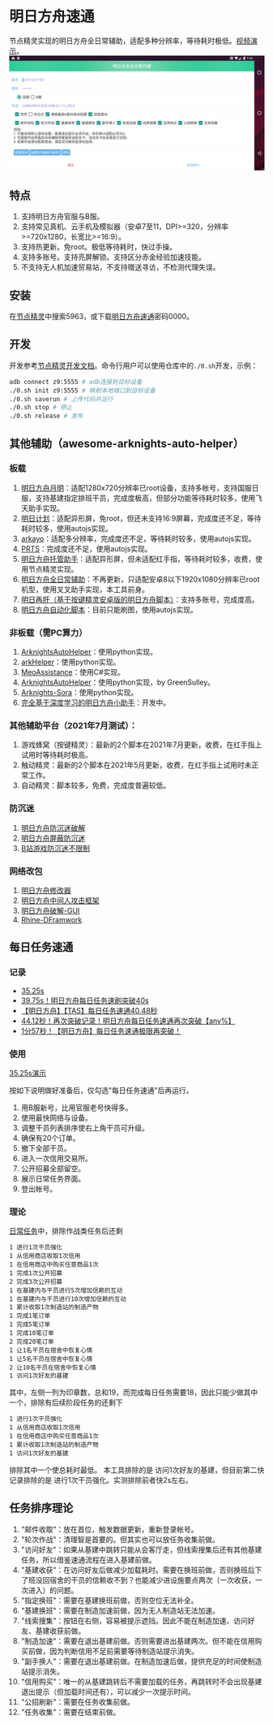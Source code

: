 # 明日方舟速通

节点精灵实现的明日方舟全日常辅助，适配多种分辨率，等待耗时极低。[视频演示](https://www.bilibili.com/video/BV1DL411t7n2)。
![](./flameshot.jpg)

## 特点

1. 支持明日方舟官服与B服。
1. 支持常见真机、云手机及模拟器（安卓7至11，DPI>=320，分辨率>=720x1280，长宽比>=16:9）。
1. 支持热更新。免root。极低等待耗时，快过手操。
1. 支持多账号。支持亮屏解锁。支持区分赤金经验加速技能。
1. 不支持无人机加速贸易站，不支持赠送寻访，不检测代理失误。

## 安装

在[节点精灵](http://card.nspirit.cn/getApk)中搜索5963，或下载[明日方舟速通](https://wwa.lanzoui.com/b010qimmf)密码0000。

## 开发

开发参考[节点精灵开发文档](http://www.nspirit.cn/api)。命令行用户可以使用仓库中的`./0.sh`开发，示例：

```bash
adb connect z9:5555 # adb连接到目标设备
./0.sh init z9:5555 # 映射本地端口到目标设备
./0.sh saverun # 上传代码并运行
./0.sh stop # 停止
./0.sh release # 发布
```

## 其他辅助（awesome-arknights-auto-helper）

### 板载

1. [明日方舟月明](https://www.aistool.com/)：适配1280x720分辨率已root设备，支持多帐号，支持国服日服，支持基建指定排班干员，完成度极高，但部分功能等待耗时较多，使用飞天助手实现。
1. [明日计划](https://space.bilibili.com/271091178/video)：适配异形屏，免root，但还未支持16:9屏幕，完成度还不足，等待耗时较多，使用autojs实现。
1. [arkayo](https://github.com/mslxl/arkayo)：适配多分辨率，完成度还不足，等待耗时较多，使用autojs实现。
1. [PRTS](https://github.com/AgainstEntropy/PRTS)：完成度还不足，使用autojs实现。
1. [明日方舟托管助手](https://www.bilibili.com/video/BV1kA41147HA)：适配异形屏，但未适配红手指，等待耗时较多，收费，使用节点精灵实现。
1. [明日方舟全日常辅助](https://github.com/tkkcc/arknights/tree/xxzhushou)：不再更新，只适配安卓8以下1920x1080分辨率已root机型，使用叉叉助手实现，本工具前身。
1. [明日再肝（基于按键精灵安卓版的明日方舟脚本）](https://github.com/Lancarus/a-mobile-anjian-script-for-arknight)：支持多账号，完成度高。
1. [明日方舟自动化脚本](https://github.com/Nick-Hopps/Arkknights_autoscript)：目前只能刷图，使用autojs实现。

### 非板载（需PC算力）

1. [ArknightsAutoHelper](https://github.com/ninthDevilHAUNSTER/ArknightsAutoHelper)：使用python实现。
1. [arkHelper](https://github.com/MangetsuC/arkHelper)：使用python实现。
1. [MeoAssistance](https://github.com/MistEO/MeoAssistance)：使用C#实现。
1. [ArknightsAutoHelper](https://github.com/GreenSulley/ArknightsAutoHelper)：使用python实现，by GreenSulley。
1. [Arknights-Sora](https://github.com/zsppp/Arknights-Sora)：使用python实现。
1. [完全基于深度学习的明日方舟小助手](https://github.com/leng-yue/ai-arkhelper)：开发中。

### 其他辅助平台（2021年7月测试）：

1. 游戏蜂窝（按键精灵）：最新的2个脚本在2021年7月更新，收费，在红手指上试用时等待耗时极高。
1. 触动精灵：最新的2个脚本在2021年5月更新，收费，在红手指上试用时未正常工作。
1. 自动精灵：脚本较多，免费，完成度普遍较低。

### 防沉迷

1. [明日方舟防沉迷破解](https://github.com/Tao0Lu/Arknights_Anti-addiction_Cheater)
1. [明日方舟屏蔽防沉迷](https://github.com/fhyuncai/Arknights-Anti-addiction)
1. [B站游戏防沉迷不限制](https://github.com/FuckAntiAddiction/BiligameAddictionNotLimited)

### 网络改包

1. [明日方舟修改器](https://github.com/GhostStar/Arknights-Armada)
1. [明日方舟中间人攻击框架](https://github.com/LXG-Shadow/Arknights-Dolos)
1. [明日方舟破解-GUI](https://github.com/Tao0Lu/Arknights-Cheater)
1. [Rhine-DFramwork](https://github.com/Rhine-Department-0xf/Rhine-DFramwork)

## 每日任务速通

### 记录

- [35.25s](https://www.bilibili.com/video/BV1eQ4y1C7Ch)
- [39.75s！明日方舟每日任务速刷突破40s](https://www.bilibili.com/video/BV1Ky4y1572P)
- [【明日方舟】【TAS】每日任务速通40.48秒](https://www.bilibili.com/video/BV1i44y1k7Nx)
- [44.12秒！再次突破记录！明日方舟每日任务速通再次突破【any%】](https://www.bilibili.com/video/BV1zh411i7ea)
- [1分57秒！【明日方舟】每日任务速通极限再突破！](https://www.bilibili.com/video/BV1P341167fe)


### 使用

[35.25s演示](https://www.bilibili.com/video/BV1eQ4y1C7Ch)

按如下说明做好准备后，仅勾选"每日任务速通"后再运行。
1. 用B服新号，比用官服老号快得多。
1. 使用最快网络与设备。
1. 调整干员列表排序使右上角干员可升级。
1. 确保有20个订单。
1. 撤下全部干员。
1. 进入一次信用交易所。
1. 公开招募全部留空。
1. 展示日常任务界面。
1. 登出帐号。

### 理论

[日常任务](http://prts.wiki/w/%E4%BB%BB%E5%8A%A1%E5%88%97%E8%A1%A8)中，排除作战类任务后还剩
```txt
1 进行1次干员强化
1 从信用商店收取1次信用
1 在信用商店中购买任意商品1次
1 完成1次公开招募
2 完成3次公开招募
1 在基建内与干员进行5次增加信赖的互动
1 在基建内与干员进行10次增加信赖的互动
1 累计收取1次制造站的制造产物
1 完成1笔订单
1 完成5笔订单
1 完成10笔订单
2 完成20笔订单
1 让1名干员在宿舍中恢复心情
1 让5名干员在宿舍中恢复心情
2 让10名干员在宿舍中恢复心情
1 访问1次好友的基建
```
其中，左侧一列为印章数，总和19，而完成每日任务需要18，因此只能少做其中一个，排除有后续阶段任务的还剩下
```txt
1 进行1次干员强化
1 从信用商店收取1次信用
1 在信用商店中购买任意商品1次
1 累计收取1次制造站的制造产物
1 访问1次好友的基建
```
排除其中一个使总耗时最低。
本工具排除的是 访问1次好友的基建，但目前第二快记录排除的是 进行1次干员强化。实测排除前者快2s左右。

## 任务排序理论

1. "邮件收取"：放在首位，触发数据更新，重新登录帐号。
1. "轮次作战"：清理智是首要的。但其实也可以放任务收集前做。
1. "访问好友"：如果从基建中跳转只能从会客厅走，但线索搜集后还有其他基建任务，所以借鉴速通流程在进入基建前做。
1. "基建收获"：在访问好友后做减少加载耗时。需要在换班前做，否则换班后下了班没回宿舍的干员的信赖收不到？也能减少进设施要点两次（一次收获，一次进入）的问题。
1. "指定换班"：需要在基建换班前做，否则空位无法补全。
1. "基建换班"：需要在制造加速前做，因为无人制造站无法加速。
1. "线索搜集"：按钮在右侧，容易被提示遮挡。因此不能在制造加速、访问好友、基建收获前做。
1. "制造加速"：需要在退出基建前做。否则需要进出基建两次。但不能在信用购买前做，因为判断信用不足前需要等待制造站提示消失。
1. "副手换人"：需要在退出基建前做。在制造加速后做，提供充足的时间使制造站提示消失。
1. "信用购买"：唯一的从基建跳转后不需要加载的任务，再跳转时不会出现基建退出提示（但加载时间还有），可以减少一次提示时间。
1. "公招刷新"：需要在任务收集前做。
1. "任务收集"：需要在结束前做。
